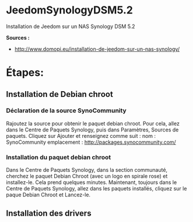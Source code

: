 # JeedomSynologyDSM5.2
Installation de Jeedom sur un NAS Synology DSM 5.2

**Sources :**
* http://www.domopi.eu/installation-de-jeedom-sur-un-nas-synology/

Étapes:
==
Installation de Debian chroot
-
### Déclaration de la source SynoCommunity
Rajoutez la source pour obtenir le paquet debian chroot. Pour cela, allez dans le Centre de Paquets Synology, puis dans Paramètres, Sources de paquets. 
Cliquez sur Ajouter et renseignez comme suit :
nom : SynoCommunity
emplacement : http://packages.synocommunity.com/

### Installation du paquet debian chroot
Dans le Centre de Paquets Synology, dans la section communauté, cherchez le paquet Debian Chroot (avec un logo en spirale rose) et installez-le. Cela prend quelques minutes. 
Maintenant, toujours dans le Centre de Paquets Synology, allez dans les paquets installés, cliquez sur le paque Debian Chroot et Lancez-le.

Installation des drivers
-
